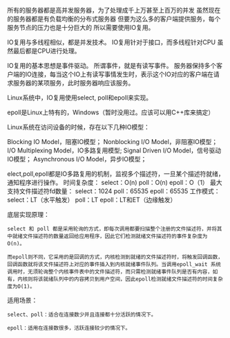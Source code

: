 
所有的服务器都是高并发服务器，为了处理成千上万甚至上百万的并发
虽然现在的服务器都是有负载均衡的分布式服务器
但要为这么多的客户端提供服务，每个服务节点的压力也是十分巨大的
所以需要使用IO复用。

IO复用与多线程相似，都是并发技术。
IO复用针对于接口，而多线程针对CPU
虽然最后都是CPU进行处理。

IO复用的基本思想是事件驱动。
所谓事件，就是有读写事件。
服务器保持多个客户端的IO连接，每当这个IO上有读写事情发生时，表示这个IO对应的客户端在请求服务器的某项服务，此时服务器响应该服务。

Linux系统中，IO复用使用select, poll和epoll来实现。

epoll是Linux上特有的，Windows（暂时没用过。应该可以用C++库来搞定）

Linux系统在访问设备的时候，存在以下几种IO模型：

Blocking IO Model，阻塞IO模型；
Nonblocking I/O Model，非阻塞IO模型；
I/O Multiplexing Model，IO多路复用模型;
Signal Driven I/O Model，信号驱动IO模型；
Asynchronous I/O Model，异步IO模型；

elect,poll,epoll都是IO多路复用的机制，监视多个描述符，一旦某个描述符就绪，通知程序进行操作。
时间复杂度：
    select：O(n)
    poll：O(n)
    epoll：O（1）
最大支持文件描述符fd数量：
    select：1024
    poll：65535
    epoll：65535
工作模式：
    select：LT（水平触发）
    poll：LT
    epoll：LT和ET（边缘触发）

底层实现原理：

    select 和 poll 都是采用轮询的方式，即每次调用都要扫描整个注册的文件描述符，并将其中就绪文件描述符的数量返回给应用程序，因此它们检测就绪文件描述符的事件复杂度为O(n)。

    而epoll则不同，它采用的是回调的方式，内核检测到就绪的文件描述符时，将触发回调函数，回调函数就将该文件描述符上对应的事件插入到内核就绪事件队列。当调用epoll_wait 系统调用时，无须轮询整个内核事件表中的文件描述符，而只需检测就绪事件队列是否有内容，如有，内核则将该就绪队列中的内容拷贝到用户空间，因此epoll检测就绪文件描述符的时间复杂度为O(1)。

适用场景：

    select、poll：适合在连接数少并且连接都十分活跃的情况下。

    epoll：适用在连接数很多，活跃连接较少的情况下。